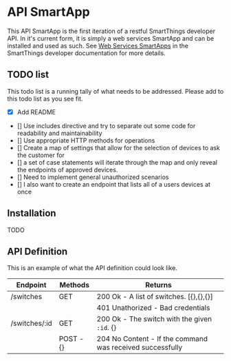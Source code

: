 # API SmartApp

This API SmartApp is the first iteration of a restful SmartThings developer API. In it's current form, it is simply a web services SmartApp and can be installed and used as such. See [Web Services SmartApps](http://docs.smartthings.com/en/latest/smartapp-web-services-developers-guide/index.html) in the SmartThings developer documentation for more details.

## TODO list
This todo list is a running tally of what needs to be addressed. Please add to this todo list as you see fit.

- [X] Add README
- [] Use includes directive and try to separate out some code for readability and maintainability
- [] Use appropriate HTTP methods for operations
- [] Create a map of settings that allow for the selection of devices to ask the customer for
- [] a set of case statements will iterate through the map and only reveal the endpoints of approved devices.
- [] Need to implement general unauthorized scenarios
- []  I also want to create an endpoint that lists all of a users devices at once

## Installation
TODO

## API Definition
This is an example of what the API definition could look like.

| Endpoint | Methods | Returns |
| --- | --- | ---|
| /switches | GET | 200 Ok - A list of switches. [{},{},{}] |
|           |     | 401 Unathorized - Bad credentials |
| /switches/:id | GET | 200 Ok - The switch with the given `:id`. {} |
|               | POST - {} | 204 No Content - If the command was received successfully |
